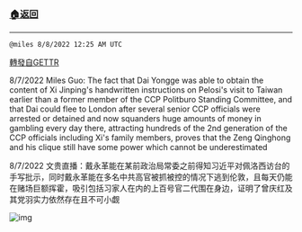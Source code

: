 ###  [:house:返回](README.md)
---


`@miles 8/8/2022 12:25 AM UTC`

[轉發自GETTR](https://gettr.com/post/p1lkbmbffc7)

8/7/2022 Miles Guo: The fact that Dai Yongge was able to obtain the content of Xi Jinping's handwritten instructions on Pelosi's visit to Taiwan earlier than a former member of the CCP Politburo Standing Committee, and that Dai could flee to London after several senior CCP officials were arrested or detained and now squanders huge amounts of money in gambling every day there, attracting hundreds of the 2nd generation of the CCP officials including Xi's family members, proves that the Zeng Qinghong and his clique still have some power which cannot be underestimated

8/7/2022 文贵直播：戴永革能在某前政治局常委之前得知习近平对佩洛西访台的手写批示，同时戴永革能在多名中共高官被抓被控的情况下逃到伦敦，且每天仍能在赌场巨额挥霍，吸引包括习家人在内的上百号官二代围在身边，证明了曾庆红及其党羽实力依然存在且不可小觑


![img](https://media.gettr.com/group42/getter/2022/08/08/00/bf502159-9d58-062c-9407-0fe42c4ff0d3/out.jpg)
